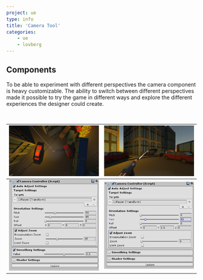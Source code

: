 ```yaml
---
project: ue
type: info
title: 'Camera Tool'
categories:
    - ue
    - lovberg
---
```


## Components

To be able to experiment with different perspectives the camera component is heavy customizable. The ability to switch between different perspectives made it possible to try the game in different ways and explore the different experiences the designer could create.

<br>

![Image of Camera Component in 3rd Person](/img/3rdperspective.png) | ![Image of Camera Component in 1st Person](/img/1stperspective.png)
---|---
![Image of 3rd Person Perspective](/img/3rdpsettings.png) | ![Image of 1st Person Perspective](/img/1stpsettings.png)

<br>